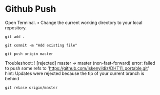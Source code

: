 # Github Push


Open Terminal.
    • Change the current working directory to your local repository.

`
git add .
`

`
git commit -m "Add existing file"
`

`
git push origin master
`

Troubleshoot:
 ! [rejected]        master -> master (non-fast-forward)
error: failed to push some refs to 'https://github.com/iskenyildiz/DHT11_portable.git'
hint: Updates were rejected because the tip of your current branch is behind

`
git rebase origin/master
`
